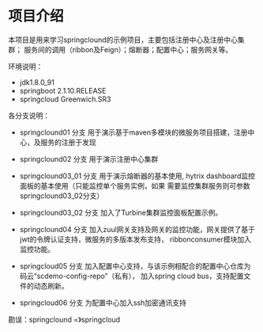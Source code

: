 # 项目介绍
本项目是用来学习springclound的示例项目，主要包括注册中心及注册中心集群；
服务间的调用（ribbon及Feign）；熔断器；配置中心；服务网关等。

环境说明：
* jdk1.8.0_91
* springboot 2.1.10.RELEASE
* springcloud Greenwich.SR3

各分支说明：
* springclound01 分支
用于演示基于maven多模块的微服务项目搭建，注册中心，及服务的注册于发现

* springclound02 分支
用于演示注册中心集群

* springclound03_01 分支 
用于演示熔断器的基本使用, hytrix dashboard监控面板的基本使用（只能监控单个服务实例，如果
需要监控集群服务则可参数springclound03_02分支）

* springclound03_02 分支
加入了Turbine集群监控面板配置示例。

* springclound04 分支 
加入zuul网关支持及网关的监控功能，网关提供了基于jwt的令牌认证支持，微服务的多版本发布支持，
ribbonconsumer模块加入监控功能。

* springcloud05 分支
加入配置中心支持，与该示例相配合的配置中心仓库为码云“scdemo-config-repo”（私有），
加入spring cloud bus，支持配置文件的动态刷新。

* springcloud06 分支
为配置中心加入ssh加密通讯支持

勘误：springclound =》springcloud